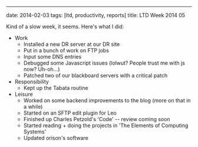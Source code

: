 ---
date: 2014-02-03
tags: [ltd, productivity, reports]
title: LTD Week 2014 05

Kind of a slow week, it seems.  Here's what I did:

  - Work
    - Installed a new DR server at our DR site
    - Put in a bunch of work on FTP jobs
    - Input some DNS entries
    - Debugged some Javascript issues (lolwut? People trust me with js now?  Uh-oh...)
    - Patched two of our blackboard servers with a critical patch
  - Responsibility
    - Kept up the Tabata routine
  - Leisure
    - Worked on some backend improvements to the blog (more on that in a while)
    - Started on an SFTP edit plugin for Leo
    - Finished up Charles Petzold's 'Code' -- review coming soon
    - Started reading + doing the projects in 'The Elements of Computing Systems'
    - Updated orison's software
